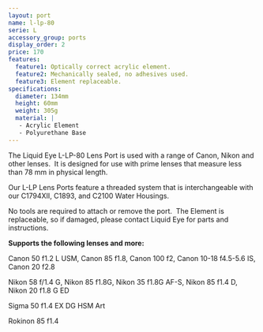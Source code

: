 ```yaml
---
layout: port
name: l-lp-80
serie: L
accessory_group: ports
display_order: 2
price: 170
features:
  feature1: Optically correct acrylic element.
  feature2: Mechanically sealed, no adhesives used.
  feature3: Element replaceable.
specifications:
  diameter: 134mm
  height: 60mm
  weight: 305g
  material: |
   - Acrylic Element
   - Polyurethane Base
---
```

The Liquid Eye L-LP-80 Lens Port is used with a range of Canon, Nikon and other lenses.  It is designed for use with prime lenses that measure less than 78 mm in physical length.

Our L-LP Lens Ports feature a threaded system that is interchangeable with our C1794XII, C1893, and C2100 Water Housings.  

No tools are required to attach or remove the port.  The Element is replaceable, so if damaged, please contact Liquid Eye for parts and instructions.

**Supports the following lenses and more:**

Canon	50 f1.2 L USM, Canon 85 f1.8, Canon	100 f2, Canon	10-18 f4.5-5.6 IS, Canon 20 f2.8

Nikon	58 f/1.4 G, Nikon	85 f1.8G, Nikon	35 f1.8G AF-S, Nikon 85 f1.4 D, Nikon 20 f1.8 G ED

Sigma 50 f1.4 EX DG HSM Art

Rokinon 85 f1.4
